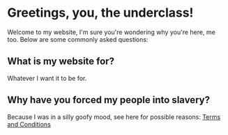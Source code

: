 # Greetings, you, the underclass! 
Welcome to my website, I'm sure you're wondering why you're here, me too.
Below are some commonly asked questions:
## What is my website for?
Whatever I want it to be for.
## Why have you forced my people into slavery?
Because I was in a silly goofy mood, see here for possible reasons:
[Terms and Conditions](https://thendont.github.io/uniStuff/TermsAndConditions/)
